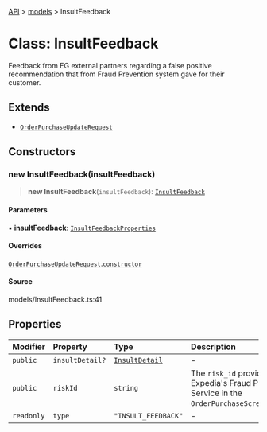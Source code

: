 [API](../../index.md) > [models](../index.md) > InsultFeedback

# Class: InsultFeedback

Feedback from EG external partners regarding a false positive recommendation that from Fraud Prevention system gave for their customer.

## Extends

- [`OrderPurchaseUpdateRequest`](OrderPurchaseUpdateRequest.md)

## Constructors

### new InsultFeedback(insultFeedback)

> **new InsultFeedback**(`insultFeedback`): [`InsultFeedback`](InsultFeedback.md)

#### Parameters

▪ **insultFeedback**: [`InsultFeedbackProperties`](../interfaces/InsultFeedbackProperties.md)

#### Overrides

[`OrderPurchaseUpdateRequest`](OrderPurchaseUpdateRequest.md).[`constructor`](OrderPurchaseUpdateRequest.md#constructors)

#### Source

models/InsultFeedback.ts:41

## Properties

| Modifier | Property | Type | Description | Inheritance | Source |
| :------ | :------ | :------ | :------ | :------ | :------ |
| `public` | `insultDetail?` | [`InsultDetail`](InsultDetail.md) | - | - | models/InsultFeedback.ts:36 |
| `public` | `riskId` | `string` | The `risk_id` provided by Expedia\'s Fraud Prevention Service in the `OrderPurchaseScreenResponse`. | [`OrderPurchaseUpdateRequest`](OrderPurchaseUpdateRequest.md).`riskId` | models/OrderPurchaseUpdateRequest.ts:32 |
| `readonly` | `type` | `"INSULT_FEEDBACK"` | - | - | models/InsultFeedback.ts:39 |
